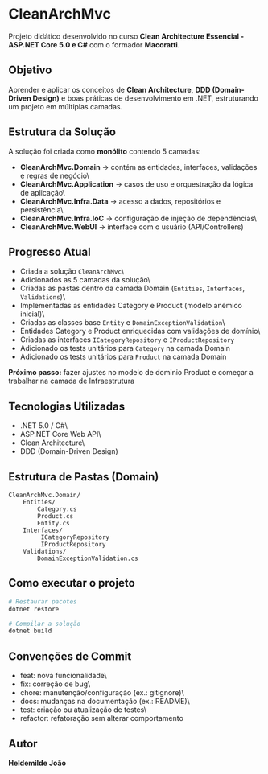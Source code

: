 # CleanArchMvc

Projeto didático desenvolvido no curso **Clean Architecture Essencial -
ASP.NET Core 5.0 e C#** com o formador **Macoratti**.

## Objetivo

Aprender e aplicar os conceitos de **Clean Architecture**, **DDD
(Domain-Driven Design)** e boas práticas de desenvolvimento em .NET,
estruturando um projeto em múltiplas camadas.

## Estrutura da Solução

A solução foi criada como **monólito** contendo 5 camadas:

-   **CleanArchMvc.Domain** → contém as entidades, interfaces,
    validações e regras de negócio\
-   **CleanArchMvc.Application** → casos de uso e orquestração da lógica
    de aplicação\
-   **CleanArchMvc.Infra.Data** → acesso a dados, repositórios e
    persistência\
-   **CleanArchMvc.Infra.IoC** → configuração de injeção de
    dependências\
-   **CleanArchMvc.WebUI** → interface com o usuário (API/Controllers)

## Progresso Atual

-   Criada a solução `CleanArchMvc`\
-   Adicionados as 5 camadas da solução\
-   Criadas as pastas dentro da camada Domain (`Entities`, `Interfaces`,
    `Validations`)\
-   Implementadas as entidades Category e Product (modelo anêmico
    inicial)\
-   Criadas as classes base `Entity` e `DomainExceptionValidation`\
-   Entidades Category e Product enriquecidas com validações de domínio\
-   Criadas as interfaces `ICategoryRepository` e `IProductRepository`
-   Adicionado os tests unitários para `Category` na camada Domain
-   Adicionado os tests unitários para `Product` na camada Domain

**Próximo passo:** fazer ajustes no modelo de dominio Product e começar a trabalhar na camada de Infraestrutura 

## Tecnologias Utilizadas

-   .NET 5.0 / C#\
-   ASP.NET Core Web API\
-   Clean Architecture\
-   DDD (Domain-Driven Design)

## Estrutura de Pastas (Domain)

    CleanArchMvc.Domain/
        Entities/ 
            Category.cs
            Product.cs
            Entity.cs
        Interfaces/ 
             ICategoryRepository
             IProductRepository
        Validations/ 
            DomainExceptionValidation.cs

## Como executar o projeto

``` bash
# Restaurar pacotes
dotnet restore

# Compilar a solução
dotnet build
```

## Convenções de Commit

-   feat: nova funcionalidade\
-   fix: correção de bug\
-   chore: manutenção/configuração (ex.: gitignore)\
-   docs: mudanças na documentação (ex.: README)\
-   test: criação ou atualização de testes\
-   refactor: refatoração sem alterar comportamento

## Autor

**Heldemilde João**
